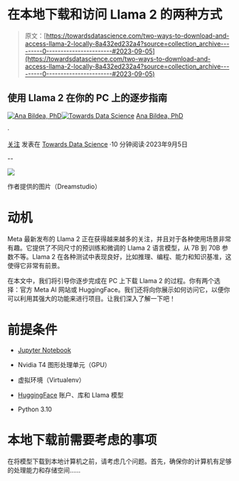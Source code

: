# 在本地下载和访问 Llama 2 的两种方式

> 原文：[https://towardsdatascience.com/two-ways-to-download-and-access-llama-2-locally-8a432ed232a4?source=collection_archive---------0-----------------------#2023-09-05](https://towardsdatascience.com/two-ways-to-download-and-access-llama-2-locally-8a432ed232a4?source=collection_archive---------0-----------------------#2023-09-05)

## 使用 Llama 2 在你的 PC 上的逐步指南

[](https://medium.com/@anna.bildea?source=post_page-----8a432ed232a4--------------------------------)[![Ana Bildea, PhD](../Images/60567c2b09bd0be5b25e508905dfe4c6.png)](https://medium.com/@anna.bildea?source=post_page-----8a432ed232a4--------------------------------)[](https://towardsdatascience.com/?source=post_page-----8a432ed232a4--------------------------------)[![Towards Data Science](../Images/a6ff2676ffcc0c7aad8aaf1d79379785.png)](https://towardsdatascience.com/?source=post_page-----8a432ed232a4--------------------------------) [Ana Bildea, PhD](https://medium.com/@anna.bildea?source=post_page-----8a432ed232a4--------------------------------)

·

[关注](https://medium.com/m/signin?actionUrl=https%3A%2F%2Fmedium.com%2F_%2Fsubscribe%2Fuser%2Fc57d3db39a47&operation=register&redirect=https%3A%2F%2Ftowardsdatascience.com%2Ftwo-ways-to-download-and-access-llama-2-locally-8a432ed232a4&user=Ana+Bildea%2C+PhD&userId=c57d3db39a47&source=post_page-c57d3db39a47----8a432ed232a4---------------------post_header-----------) 发表在 [Towards Data Science](https://towardsdatascience.com/?source=post_page-----8a432ed232a4--------------------------------) ·10 分钟阅读·2023年9月5日[](https://medium.com/m/signin?actionUrl=https%3A%2F%2Fmedium.com%2F_%2Fvote%2Ftowards-data-science%2F8a432ed232a4&operation=register&redirect=https%3A%2F%2Ftowardsdatascience.com%2Ftwo-ways-to-download-and-access-llama-2-locally-8a432ed232a4&user=Ana+Bildea%2C+PhD&userId=c57d3db39a47&source=-----8a432ed232a4---------------------clap_footer-----------)

--

[](https://medium.com/m/signin?actionUrl=https%3A%2F%2Fmedium.com%2F_%2Fbookmark%2Fp%2F8a432ed232a4&operation=register&redirect=https%3A%2F%2Ftowardsdatascience.com%2Ftwo-ways-to-download-and-access-llama-2-locally-8a432ed232a4&source=-----8a432ed232a4---------------------bookmark_footer-----------)![](../Images/8096320260dd4a194856f7b6ae2ee973.png)

作者提供的图片（Dreamstudio）

# 动机

Meta 最新发布的 Llama 2 正在获得越来越多的关注，并且对于各种使用场景非常有趣。它提供了不同尺寸的预训练和微调的 Llama 2 语言模型，从 7B 到 70B 参数不等。Llama 2 在各种测试中表现良好，比如推理、编程、能力和知识基准，这使得它非常有前景。

在本文中，我们将引导你逐步完成在 PC 上下载 Llama 2 的过程。你有两个选择：官方 Meta AI 网站或 HuggingFace。我们还将向你展示如何访问它，以便你可以利用其强大的功能来进行项目。让我们深入了解一下吧！

# 前提条件

+   [Jupyter Notebook](https://jupyter.org/)

+   Nvidia T4 图形处理单元（GPU）

+   虚拟环境（Virtualenv）

+   [HuggingFace](https://huggingface.co/) 账户、库和 Llama 模型

+   Python 3.10

# 本地下载前需要考虑的事项

在将模型下载到本地计算机之前，请考虑几个问题。首先，确保你的计算机有足够的处理能力和存储空间……
